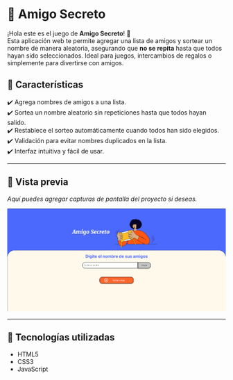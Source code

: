# 🎁 Amigo Secreto

¡Hola este es el juego de **Amigo Secreto**! 🎉  
Esta aplicación web te permite agregar una lista de amigos y sortear un nombre de manera aleatoria, asegurando que **no se repita** hasta que todos hayan sido seleccionados. Ideal para juegos, intercambios de regalos o simplemente para divertirse con amigos.  

## 🚀 **Características**
✔️ Agrega nombres de amigos a una lista.  
✔️ Sortea un nombre aleatorio sin repeticiones hasta que todos hayan salido.  
✔️ Restablece el sorteo automáticamente cuando todos han sido elegidos.  
✔️ Validación para evitar nombres duplicados en la lista.  
✔️ Interfaz intuitiva y fácil de usar.  

---

## 📸 **Vista previa**  
_Aquí puedes agregar capturas de pantalla del proyecto si deseas._  

![Captura de Pantalla](assets/screenshot.png)  

---

## 🔧 **Tecnologías utilizadas**
- HTML5  
- CSS3  
- JavaScript
